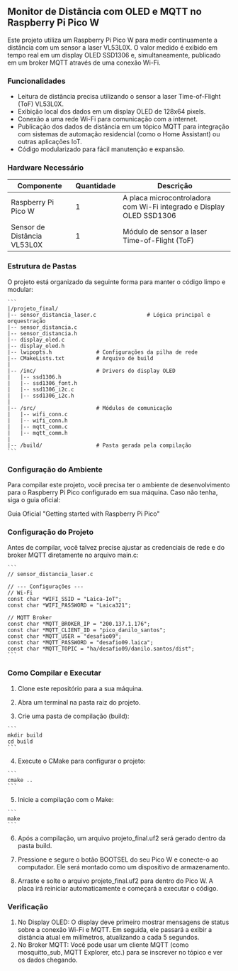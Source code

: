 ## Monitor de Distância com OLED e MQTT no Raspberry Pi Pico W

Este projeto utiliza um Raspberry Pi Pico W para medir continuamente a distância com um sensor a laser VL53L0X. O valor medido é exibido em tempo real em um display OLED SSD1306 e, simultaneamente, publicado em um broker MQTT através de uma conexão Wi-Fi.

### Funcionalidades
* Leitura de distância precisa utilizando o sensor a laser Time-of-Flight (ToF) VL53L0X.
* Exibição local dos dados em um display OLED de 128x64 pixels.
* Conexão a uma rede Wi-Fi para comunicação com a internet.
* Publicação dos dados de distância em um tópico MQTT para integração com sistemas de automação residencial (como o Home Assistant) ou outras aplicações IoT.
* Código modularizado para fácil manutenção e expansão.

### Hardware Necessário
|          Componente          | Quantidade |                                Descrição                             |
| ---------------------------- | ---------- | -------------------------------------------------------------------- |
|     Raspberry Pi Pico W      |      1     | A placa microcontroladora com Wi-Fi integrado e Display OLED SSD1306 |
| Sensor de Distância VL53L0X  |      1     | Módulo de sensor a laser Time-of-Flight (ToF)                        |

### Estrutura de Pastas
O projeto está organizado da seguinte forma para manter o código limpo e modular:

````
```
|/projeto_final/                                                            
|-- sensor_distancia_laser.c                # Lógica principal e orquestração
|-- sensor_distancia.c                                      
|-- sensor_distancia.h                                      
|-- display_oled.c                                          
|-- display_oled.h                                          
|-- lwipopts.h              # Configurações da pilha de rede
|-- CMakeLists.txt          # Arquivo de build        
|                                                     
|-- /inc/                   # Drivers do display OLED 
|   |-- ssd1306.h     
|   |-- ssd1306_font.h
|   |-- ssd1306_i2c.c
|   |-- ssd1306_i2c.h
|
|-- /src/                   # Módulos de comunicação
|   |-- wifi_conn.c
|   |-- wifi_conn.h
|   |-- mqtt_comm.c
|   |-- mqtt_comm.h
|
|-- /build/                 # Pasta gerada pela compilação
```
````

### Configuração do Ambiente
Para compilar este projeto, você precisa ter o ambiente de desenvolvimento para o Raspberry Pi Pico configurado em sua máquina. Caso não tenha, siga o guia oficial:

Guia Oficial "Getting started with Raspberry Pi Pico"

### Configuração do Projeto
Antes de compilar, você talvez precise ajustar as credenciais de rede e do broker MQTT diretamente no arquivo main.c:

````
```
// sensor_distancia_laser.c

// --- Configurações ---
// Wi-Fi
const char *WIFI_SSID = "Laica-IoT";
const char *WIFI_PASSWORD = "Laica321";

// MQTT Broker
const char *MQTT_BROKER_IP = "200.137.1.176";
const char *MQTT_CLIENT_ID = "pico_danilo_santos";
const char *MQTT_USER = "desafio09";
const char *MQTT_PASSWORD = "desafio09.laica";
const char *MQTT_TOPIC = "ha/desafio09/danilo.santos/dist";
```
````

### Como Compilar e Executar
1. Clone este repositório para a sua máquina.
2. Abra um terminal na pasta raiz do projeto.

3. Crie uma pasta de compilação (build):
````
```
mkdir build
cd build
```
````

4. Execute o CMake para configurar o projeto:
````
```
cmake ..
```
````

5. Inicie a compilação com o Make:
````
```
make
```
````

6. Após a compilação, um arquivo projeto_final.uf2 será gerado dentro da pasta build.

7. Pressione e segure o botão BOOTSEL do seu Pico W e conecte-o ao computador. Ele será montado como um dispositivo de armazenamento.

8. Arraste e solte o arquivo projeto_final.uf2 para dentro do Pico W. A placa irá reiniciar automaticamente e começará a executar o código.

### Verificação
1. No Display OLED: O display deve primeiro mostrar mensagens de status sobre a conexão Wi-Fi e MQTT. Em seguida, ele passará a exibir a distância atual em milímetros, atualizando a cada 5 segundos.
2. No Broker MQTT: Você pode usar um cliente MQTT (como mosquitto_sub, MQTT Explorer, etc.) para se inscrever no tópico e ver os dados chegando.